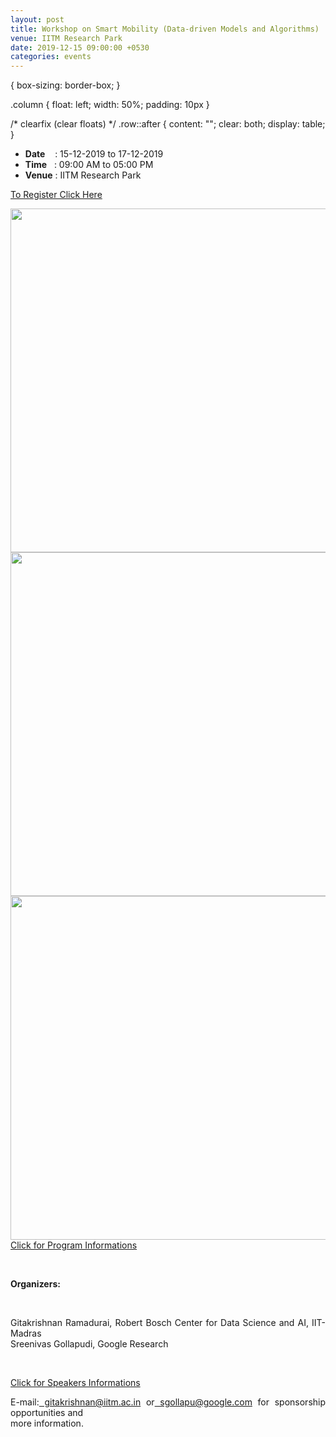 ```yaml
---
layout: post
title: Workshop on Smart Mobility (Data-driven Models and Algorithms)
venue: IITM Research Park
date: 2019-12-15 09:00:00 +0530
categories: events
---
```

{
  box-sizing: border-box;
}

.column {
 float: left;
 width: 50%;
 padding: 10px
}

/* clearfix (clear floats) */
.row::after {
 content: "";
 clear: both;
 display: table;
}

<ul class="mb-5">
        <li><b>Date</b>&nbsp;&nbsp;&nbsp;  : 15-12-2019 to 17-12-2019</li>
        <li><b>Time</b>&nbsp;&nbsp; : 09:00 AM to 05:00 PM </li>
        <li><b>Venue</b> : IITM Research Park</li>
</ul>

<a href="https://forms.gle/Uhv7F2KetQrDFLaH6">To Register Click Here</a><br>

<div class="row">
 <div class="column">
<img src="/images/wsm-1.png" style="width:600px;height:550px;" />
 </div>
 <div class="column">
<img src="/images/WSM-02.jpg" style="width:600px;height:550px;" />
 </div>
 <div class="column">
<img src="/images/WSM-03.jpg" style="widht:600px;height:550px;" />
 </div>
</div>
<a href="/images/Slide2.JPG">Click for Program Informations</a><br />


<br><strong><p align="justify">Organizers:</p></strong><br><p align="justify">Gitakrishnan Ramadurai, Robert Bosch Center for Data Science and AI, IIT-Madras <br> Sreenivas Gollapudi, Google Research</p><br>



<a href="/images/Slide3.JPG">Click for Speakers Informations</a><br />



<p align="justify"> E-mail:<a href="#"> gitakrishnan@iitm.ac.in</a> or<a href="#"> sgollapu@google.com</a> for sponsorship opportunities and<br> more information.</p><br><br>






